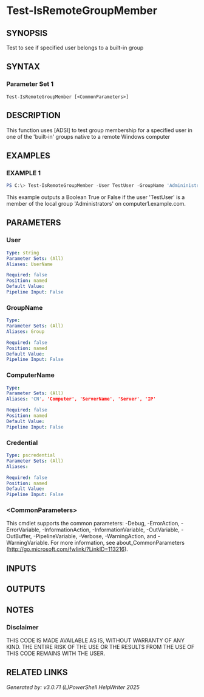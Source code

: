 ﻿# Test-IsRemoteGroupMember

## SYNOPSIS
Test to see if specified user belongs to a built-in group

## SYNTAX

### Parameter Set 1
```
Test-IsRemoteGroupMember [<CommonParameters>]
```

## DESCRIPTION
This function uses [ADSI] to test group membership for a specified user in one of the 'built-in' groups native to a remote Windows computer

## EXAMPLES

### EXAMPLE 1

```powershell
PS C:\> Test-IsRemoteGroupMember -User TestUser -GroupName 'Admininistrators' -ComputerName computer1.example.com -Credential (Get-Credential)
```

This example outputs a Boolean True or False if the user 'TestUser' is a member of the local group 'Administrators' on computer1.example.com.

## PARAMETERS

### User


```yaml
Type: string
Parameter Sets: (All)
Aliases: UserName

Required: false
Position: named
Default Value: 
Pipeline Input: False
```

### GroupName


```yaml
Type: 
Parameter Sets: (All)
Aliases: Group

Required: false
Position: named
Default Value: 
Pipeline Input: False
```

### ComputerName


```yaml
Type: 
Parameter Sets: (All)
Aliases: 'CN', 'Computer', 'ServerName', 'Server', 'IP'

Required: false
Position: named
Default Value: 
Pipeline Input: False
```

### Credential


```yaml
Type: pscredential
Parameter Sets: (All)
Aliases: 

Required: false
Position: named
Default Value: 
Pipeline Input: False
```

### \<CommonParameters\>
This cmdlet supports the common parameters: -Debug, -ErrorAction, -ErrorVariable, -InformationAction, -InformationVariable, -OutVariable, -OutBuffer, -PipelineVariable, -Verbose, -WarningAction, and -WarningVariable. For more information, see about_CommonParameters (http://go.microsoft.com/fwlink/?LinkID=113216).

## INPUTS

## OUTPUTS

## NOTES

### Disclaimer
THIS CODE IS MADE AVAILABLE AS IS, WITHOUT WARRANTY OF ANY KIND. THE ENTIRE RISK OF THE USE OR THE RESULTS FROM THE USE OF THIS CODE REMAINS WITH THE USER.

## RELATED LINKS


*Generated by: v3.0.71 (L)PowerShell HelpWriter 2025*
